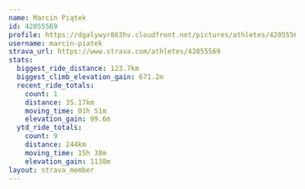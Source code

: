 ```yaml
---
name: Marcin Piątek
id: 42055569
profile: https://dgalywyr863hv.cloudfront.net/pictures/athletes/42055569/12602382/1/large.jpg
username: marcin-piatek
strava_url: https://www.strava.com/athletes/42055569
stats:
  biggest_ride_distance: 123.7km
  biggest_climb_elevation_gain: 671.2m
  recent_ride_totals:
    count: 1
    distance: 35.17km
    moving_time: 01h 51m
    elevation_gain: 99.6m
  ytd_ride_totals:
    count: 9
    distance: 244km
    moving_time: 15h 38m
    elevation_gain: 1138m
layout: strava_member
--- 
```

